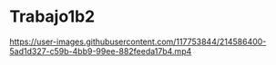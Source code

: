 # Trabajo1b2


https://user-images.githubusercontent.com/117753844/214586400-5ad1d327-c59b-4bb9-99ee-882feeda17b4.mp4

